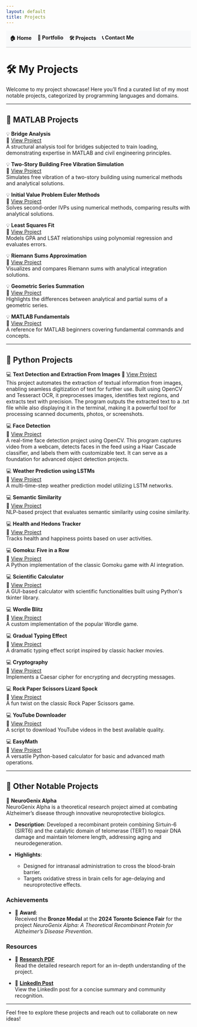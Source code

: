 ```yaml
---
layout: default
title: Projects
---
```

<link rel="stylesheet" href="style.css">

<nav>
  <ul style="list-style-type: none; padding: 0; display: flex; gap: 1rem; background-color: #f8f9fa; padding: 10px; border-bottom: 2px solid #ddd;">
    <li><a href="/" style="text-decoration: none; font-weight: bold;">🏠 Home</a></li>
    <li><a href="/portfolio" style="text-decoration: none; font-weight: bold;">📄 Portfolio</a></li>
    <li><a href="/projects" style="text-decoration: none; font-weight: bold;">🛠️ Projects</a></li>
    <li><a href="/contact" style="text-decoration: none; font-weight: bold;">📞 Contact Me</a></li>
  </ul>
</nav>



# 🛠️ My Projects

Welcome to my project showcase! Here you’ll find a curated list of my most notable projects, categorized by programming languages and domains.

---

## 🧮 **MATLAB Projects**
💡 **Bridge Analysis**  
🔗 [View Project](https://github.com/ManiMajd89/Bridge-Analysis)  
A structural analysis tool for bridges subjected to train loading, demonstrating expertise in MATLAB and civil engineering principles.

💡 **Two-Story Building Free Vibration Simulation**  
🔗 [View Project](https://github.com/ManiMajd89/Two-Story-Building-Free-Vibration-Simulation)  
Simulates free vibration of a two-story building using numerical methods and analytical solutions.

💡 **Initial Value Problem Euler Methods**  
🔗 [View Project](https://github.com/ManiMajd89/Initial-Value-Problem-Euler-Methods)  
Solves second-order IVPs using numerical methods, comparing results with analytical solutions.

💡 **Least Squares Fit**  
🔗 [View Project](https://github.com/ManiMajd89/Least-Squares-fit)  
Models GPA and LSAT relationships using polynomial regression and evaluates errors.

💡 **Riemann Sums Approximation**  
🔗 [View Project](https://github.com/ManiMajd89/Riemann-Sums-Approximating-a-Definite-Integral)  
Visualizes and compares Riemann sums with analytical integration solutions.

💡 **Geometric Series Summation**  
🔗 [View Project](https://github.com/ManiMajd89/Geometric-Series-Summation)  
Highlights the differences between analytical and partial sums of a geometric series.

💡 **MATLAB Fundamentals**  
🔗 [View Project](https://github.com/ManiMajd89/MATLAB-Fundamentals)  
A reference for MATLAB beginners covering fundamental commands and concepts.

---

## 🐍 **Python Projects**

💻 **Text Detection and Extraction From Images**
🔗 [View Project](https://github.com/ManiMajd89/Image-Text-Extractor)  
This project automates the extraction of textual information from images, enabling seamless digitization of text for further use. Built using OpenCV and Tesseract OCR, it preprocesses images, identifies text regions, and extracts text with precision. The program outputs the extracted text to a .txt file while also displaying it in the terminal, making it a powerful tool for processing scanned documents, photos, or screenshots.

💻 **Face Detection**  
🔗 [View Project](https://github.com/ManiMajd89/Face-Detection/tree/main)  
A real-time face detection project using OpenCV. This program captures video from a webcam, detects faces in the feed using a Haar Cascade classifier, and labels them with customizable text. It can serve as a foundation for advanced object detection projects.

💻 **Weather Prediction using LSTMs**  
🔗 [View Project](https://github.com/ManiMajd89/Weather-Prediction-model-using-LSTMs)  
A multi-time-step weather prediction model utilizing LSTM networks.

💻 **Semantic Similarity**  
🔗 [View Project](https://github.com/ManiMajd89/Semantic-Similarity)  
NLP-based project that evaluates semantic similarity using cosine similarity.

💻 **Health and Hedons Tracker**  
🔗 [View Project](https://github.com/ManiMajd89/Health-and-Hedons-Tracker)  
Tracks health and happiness points based on user activities.

💻 **Gomoku: Five in a Row**  
🔗 [View Project](https://github.com/ManiMajd89/Gomuku-Five-in-a-Row-)  
A Python implementation of the classic Gomoku game with AI integration.

💻 **Scientific Calculator**  
🔗 [View Project](https://github.com/ManiMajd89/Scientific-Calculator)  
A GUI-based calculator with scientific functionalities built using Python's tkinter library.

💻 **Wordle Blitz**  
🔗 [View Project](https://github.com/ManiMajd89/Wordle-Blitz)  
A custom implementation of the popular Wordle game.

💻 **Gradual Typing Effect**  
🔗 [View Project](https://github.com/ManiMajd89/Gradual-Typing-Effect)  
A dramatic typing effect script inspired by classic hacker movies.

💻 **Cryptography**  
🔗 [View Project](https://github.com/ManiMajd89/Cryptography)  
Implements a Caesar cipher for encrypting and decrypting messages.

💻 **Rock Paper Scissors Lizard Spock**  
🔗 [View Project](https://github.com/ManiMajd89/Rock_Paper_Scissors_Lizard_Spock-)  
A fun twist on the classic Rock Paper Scissors game.

💻 **YouTube Downloader**  
🔗 [View Project](https://github.com/ManiMajd89/Youtube-Downloader)  
A script to download YouTube videos in the best available quality.

💻 **EasyMath**  
🔗 [View Project](https://github.com/ManiMajd89/EasyMath)  
A versatile Python-based calculator for basic and advanced math operations.

---

## 🌟 **Other Notable Projects**
🧠 **NeuroGenix Alpha**  
NeuroGenix Alpha is a theoretical research project aimed at combating Alzheimer’s disease through innovative neuroprotective biologics.

- **Description**: Developed a recombinant protein combining Sirtuin-6 (SIRT6) and the catalytic domain of telomerase (TERT) to repair DNA damage and maintain telomere length, addressing aging and neurodegeneration.
  
- **Highlights**:
  - Designed for intranasal administration to cross the blood-brain barrier.
  - Targets oxidative stress in brain cells for age-delaying and neuroprotective effects.

### Achievements
- 🏅 **Award**:  
  Received the **Bronze Medal** at the **2024 Toronto Science Fair** for the project *NeuroGenix Alpha: A Theoretical Recombinant Protein for Alzheimer’s Disease Prevention*.

### Resources
- 📄 **[Research PDF](https://github.com/ManiMajd89/ManiMajd89.github.io/blob/main/NeuroGenix-Aplha%20-%20Recombinant%20Brain%20Rehabilitating%20Protein.docx%20(1).pdf)**  
  Read the detailed research report for an in-depth understanding of the project.

- 🔗 **[LinkedIn Post](https://www.linkedin.com/in/mani-majd/details/honors/urn:li:fsd_profileHonor:(ACoAAEbsh-kBD3Xdqqflls6vyqvqHPlxcq9-Xos,181401085)/treasury/)**  
  View the LinkedIn post for a concise summary and community recognition.


---

Feel free to explore these projects and reach out to collaborate on new ideas!
